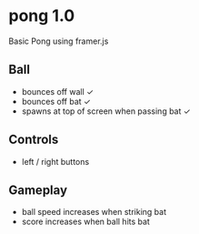# pong 1.0
Basic Pong using framer.js

## Ball
- bounces off wall ✓
- bounces off bat ✓
- spawns at top of screen when passing bat ✓

## Controls
- left / right buttons

## Gameplay
- ball speed increases when striking bat
- score increases when ball hits bat
